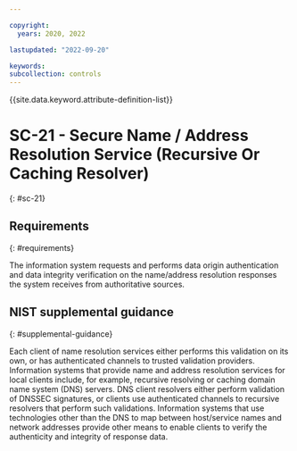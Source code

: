 ```yaml
---

copyright:
  years: 2020, 2022

lastupdated: "2022-09-20"

keywords: 
subcollection: controls
---
```


{{site.data.keyword.attribute-definition-list}}

# SC-21 - Secure Name / Address Resolution Service (Recursive Or Caching Resolver)
{: #sc-21}

## Requirements
{: #requirements}

The information system requests and performs data origin authentication and data integrity verification on the name/address resolution responses the system receives from authoritative sources.

## NIST supplemental guidance
{: #supplemental-guidance}

Each client of name resolution services either performs this validation on its own, or has authenticated channels to trusted validation providers. Information systems that provide name and address resolution services for local clients include, for example, recursive resolving or caching domain name system (DNS) servers. DNS client resolvers either perform validation of DNSSEC signatures, or clients use authenticated channels to recursive resolvers that perform such validations. Information systems that use technologies other than the DNS to map between host/service names and network addresses provide other means to enable clients to verify the authenticity and integrity of response data.

